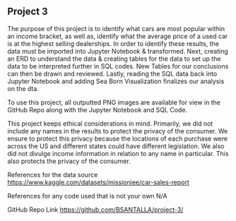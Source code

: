 ## Project 3

The purpose of this project is to identify what cars are most popular within an income bracket, as well as, identify what the average price of a used car is at the highest selling dealerships. In order to identify these results, the data must be imported into Jupyter Notebook & transformed. Next, creating an ERD to understand the data & creating tables for the data to set up the data to be interpreted further in SQL codes. New Tables for our conclusions can then be drawn and reviewed. Lastly, reading the SQL data back into Jupyter Notebook and adding Sea Born Visualization finalizes our analysis on the dta.

To use this project, all outputted PNG images are available for view in the GitHub Repo along with the Jupyter Notebook and SQL Code.

This project keeps ethical considerations in mind. Primarily, we did not include any names in the results to protect the privacy of the consumer. We ensure to protect this privacy because the locations of each purchase were across the US and different states could have different legislation. We also did not divulge income information in relation to any name in particular. This also protects the privacy of the consumer.

References for the data source
https://www.kaggle.com/datasets/missionjee/car-sales-report

References for any code used that is not your own
N/A

GitHub Repo Link
https://github.com/BSANTALLA/project-3/
